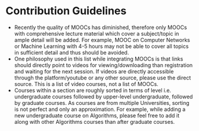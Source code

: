 # Contribution Guidelines

- Recently the quality of MOOCs has diminished, therefore only MOOCs with comprehensive lecture material which cover a subject/topic in ample detail will be added. For example, MOOC on Computer Networks or Machine Learning with 4-5 hours may not be able to cover all topics in sufficient detail and thus should be avoided.
- One philosophy used in this list while integrating MOOCs is that links should directly point to videos for viewing/downloading than registration and waiting for the next session. If videos are directly accessible through the platform/youtube or any other source, please use the direct source. This is a list of video courses, not a list of MOOCs.
- Courses within a section are roughly sorted in terms of level i.e. undergraduate courses followed by upper-level undergraduate, followed by graduate courses. As courses are from multiple Universities, sorting is not perfect and only an approximation. For example, while adding a new undergraduate course on Algorithms, please feel free to add it along with other Algorithms courses than after graduate courses.

